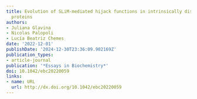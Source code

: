 ```yaml
---
title: Evolution of SLiM-mediated hijack functions in intrinsically disordered viral
  proteins
authors:
- Juliana Glavina
- Nicolas Palopoli
- Lucía Beatriz Chemes
date: '2022-12-01'
publishDate: '2024-12-30T23:36:09.902169Z'
publication_types:
- article-journal
publication: '*Essays in Biochemistry*'
doi: 10.1042/ebc20220059
links:
- name: URL
  url: http://dx.doi.org/10.1042/ebc20220059
---
```

